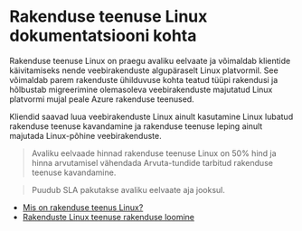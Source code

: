 <properties 
    pageTitle="Rakenduse teenuse Linux | Microsoft Azure'i" 
    description="Mis on Azure rakenduse teenus Linux? Sissejuhatus rakenduse teenuse Linux." 
    keywords="Azure'i rakendust service, linux, oss"
    services="app-service" 
    documentationCenter="" 
    authors="naziml" 
    manager="wpickett" 
    editor=""/>

<tags 
    ms.service="app-service" 
    ms.workload="na" 
    ms.tgt_pltfrm="na" 
    ms.devlang="na" 
    ms.topic="article" 
    ms.date="10/10/2016" 
    ms.author="naziml"/>

# <a name="app-service-on-linux-documentation"></a>Rakenduse teenuse Linux dokumentatsiooni kohta

Rakenduse teenuse Linux on praegu avaliku eelvaate ja võimaldab klientide käivitamiseks nende veebirakenduste algupäraselt Linux platvormil. See võimaldab parem rakenduste ühilduvuse kohta teatud tüüpi rakendusi ja hõlbustab migreerimine olemasoleva veebirakenduste majutatud Linux platvormi mujal peale Azure rakenduse teenused.

Kliendid saavad luua veebirakenduste Linux ainult kasutamine Linux lubatud rakenduse teenuse kavandamine ja rakenduse teenuse leping ainult majutada Linux-põhine veebirakenduste. 

> Avaliku eelvaade hinnad rakenduse teenuse Linux on 50% hind ja hinna arvutamisel vähendada Arvuta-tundide tarbitud rakenduse teenuse kavandamine.

> Puudub SLA pakutakse avaliku eelvaate aja jooksul. 

* [Mis on rakenduse teenus Linux?](../app-service-web/app-service-linux-intro.md)
* [Rakenduste Linux teenuse rakenduse loomine](../app-service-web/app-service-linux-how-to-create-a-web-app.md)

